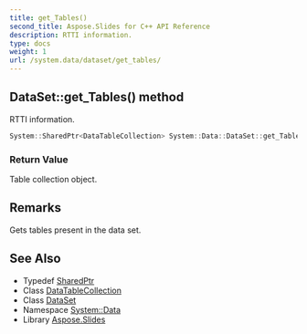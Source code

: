 ```yaml
---
title: get_Tables()
second_title: Aspose.Slides for C++ API Reference
description: RTTI information.
type: docs
weight: 1
url: /system.data/dataset/get_tables/
---
```

## DataSet::get_Tables() method


RTTI information.

```cpp
System::SharedPtr<DataTableCollection> System::Data::DataSet::get_Tables()
```


### Return Value

Table collection object.
## Remarks


Gets tables present in the data set. 
## See Also

* Typedef [SharedPtr](../../../system/sharedptr/)
* Class [DataTableCollection](../../datatablecollection/)
* Class [DataSet](../)
* Namespace [System::Data](../../)
* Library [Aspose.Slides](../../../)